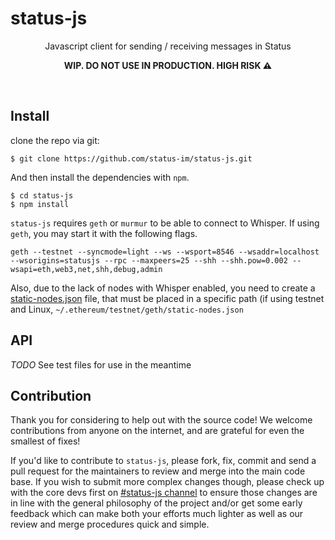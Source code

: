 status-js
===

<p align="center">
Javascript client for sending / receiving messages in Status
</p>
<p align="center">
<strong>WIP. DO NOT USE IN PRODUCTION. HIGH RISK ⚠</strong>
</p>
<br />

## Install
clone the repo via git:
```
$ git clone https://github.com/status-im/status-js.git
```
And then install the dependencies with `npm`.
```
$ cd status-js
$ npm install
```

`status-js` requires `geth` or `murmur` to be able to connect to Whisper. If using `geth`, you may start it with the following flags.

`geth --testnet --syncmode=light --ws --wsport=8546 --wsaddr=localhost --wsorigins=statusjs --rpc --maxpeers=25 --shh --shh.pow=0.002 --wsapi=eth,web3,net,shh,debug,admin`

Also, due to the lack of nodes with Whisper enabled, you need to create a [static-nodes.json](https://github.com/status-im/murmur/blob/master/src/data/static-nodes.json) file, that must be placed in a specific path (if using testnet and Linux, `~/.ethereum/testnet/geth/static-nodes.json`

## API
*TODO*
See test files for use in the meantime


## Contribution

Thank you for considering to help out with the source code! We welcome contributions from anyone on the internet, and are grateful for even the smallest of fixes!

If you'd like to contribute to `status-js`, please fork, fix, commit and send a pull request for the maintainers to review and merge into the main code base. If you wish to submit more complex changes though, please check up with the core devs first on [#status-js channel](https://get.status.im/chat/public/status-js) to ensure those changes are in line with the general philosophy of the project and/or get some early feedback which can make both your efforts much lighter as well as our review and merge procedures quick and simple.
